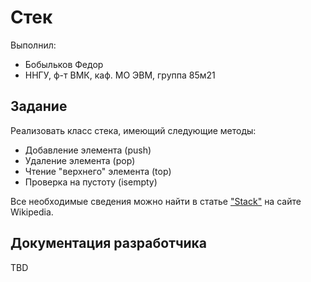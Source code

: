 # Стек

Выполнил:

 - Бобыльков Федор
 - ННГУ, ф-т ВМК, каф. МО ЭВМ, группа 85м21

## Задание

Реализовать класс стека, имеющий следующие методы:

 - Добавление элемента (push)
 - Удаление элемента (pop)
 - Чтение "верхнего" элемента (top)
 - Проверка на пустоту (isempty)

Все необходимые сведения можно найти в статье
["Stack"][stack] на сайте Wikipedia.

## Документация разработчика

TBD

<!-- LINKS -->

[stack]: https://en.wikipedia.org/wiki/Stack_(abstract_data_type)
